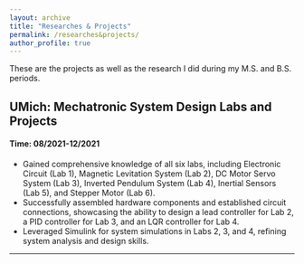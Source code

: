 ```yaml
---
layout: archive
title: "Researches & Projects"
permalink: /researches&projects/
author_profile: true
---
```

These are the projects as well as the research I did during my M.S. and B.S. periods.
## UMich: Mechatronic System Design Labs and Projects                            
#### Time:  08/2021-12/2021

* Gained comprehensive knowledge of all six labs, including Electronic Circuit (Lab 1), Magnetic Levitation System (Lab 2), DC Motor Servo System (Lab 3), Inverted Pendulum System (Lab 4), Inertial Sensors (Lab 5), and Stepper Motor (Lab 6).
* Successfully assembled hardware components and established circuit connections, showcasing the ability to design a lead controller for Lab 2, a PID controller for Lab 3, and an LQR controller for Lab 4.
* Leveraged Simulink for system simulations in Labs 2, 3, and 4, refining system analysis and design skills.
------
